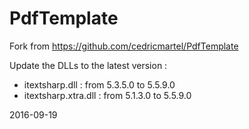 # PdfTemplate
Fork from https://github.com/cedricmartel/PdfTemplate

Update the DLLs to the latest version :
 - itextsharp.dll : from 5.3.5.0 to 5.5.9.0
 - itextsharp.xtra.dll : from 5.1.3.0 to 5.5.9.0

2016-09-19